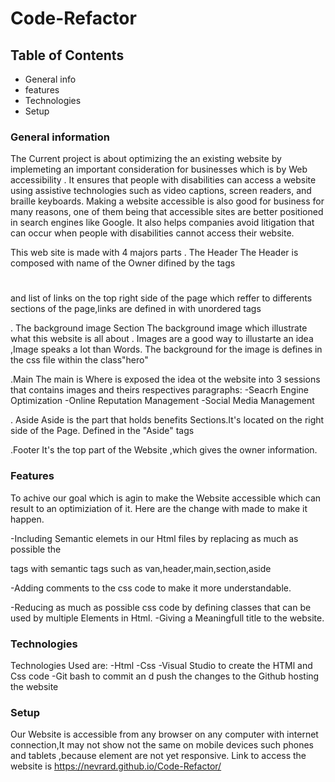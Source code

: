 # Code-Refactor
## Table of Contents
 * General info
 * features
 * Technologies
 * Setup

### General information

The Current project is about optimizing the an existing website by implemeting an important consideration for businesses which is  by Web accessibility . It ensures that people with disabilities can access a website using assistive technologies such as video captions, screen readers, and braille keyboards. Making a website accessible is also good for business for many reasons, one of them being that accessible sites are better positioned in search engines like Google. It also helps companies avoid litigation that can occur when people with disabilities cannot access their website.


This web site is  made with 4 majors parts 
. The Header 
The Header is composed with name of the Owner  difined by the tags <h1></h1> 
and list of links on the top right side of the page which reffer to differents sections of the page,links are defined in with unordered tags <ul></ul> 

. The background image Section
The background image which illustrate what this website is all about .
Images are a good way to illustarte an idea ,Image speaks a lot than Words.
The background for the image is defines in the css file within the class"hero"

.Main
The main is Where is exposed the idea ot the website into 3 sessions that contains images and theirs respectives paragraphs:
 -Seacrh Engine Optimization 
 -Online Reputation Management
 -Social Media Management

 . Aside 
 Aside is the part that holds benefits Sections.It's located on the right side of the Page. Defined in the "Aside" tags

 .Footer
It's the top part of the Website ,which gives the owner information.

### Features 

To achive our goal which is agin to make the Website accessible which can result to an optimiziation of it. Here are the change with made to make it happen.

-Including Semantic elemets in our Html files by replacing as much as possible the <div> tags with semantic tags such as van,header,main,section,aside

-Adding comments to the css code to make it more understandable.

-Reducing as much as possible css code by defining  classes that can be used by multiple Elements in Html.
-Giving a Meaningfull title to the website.

### Technologies

Technologies Used are:
-Html
-Css
-Visual Studio to create the HTMl and Css code
-Git bash to commit an d push the changes to the Github hosting the website

### Setup
Our Website is accessible from any browser on any computer with internet connection,It may not show not the same on mobile devices such phones and tablets ,because element are not yet responsive.
Link to access the website is https://nevrard.github.io/Code-Refactor/
